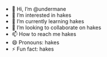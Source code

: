 - 👋 Hi, I’m @undermane
- 👀 I’m interested in hakes
- 🌱 I’m currently learning hakes
- 💞️ I’m looking to collaborate on hakes
- 📫 How to reach me hakes
- 😄 Pronouns: hakes
- ⚡ Fun fact: hakes
  

<!---
undermane/undermane is a ✨ special ✨ repository because its `README.md` (this file) appears on your GitHub profile.
You can click the Preview link to take a look at your changes.
--->
